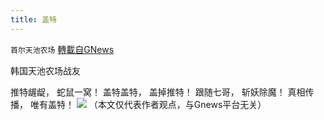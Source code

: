 ```yaml
---
title: 盖特
---
```

`首尔天池农场` [轉載自GNews](https://gnews.org/zh-hans/1562972/)

韩国天池农场战友

推特龌龊，
蛇鼠一窝！
盖特盖特，
盖掉推特！
跟随七哥，
斩妖除魔！
真相传播，
唯有盖特！
![](https://assets.gnews.org/wp-content/uploads/2021/09/盖特2.jpeg)
（本文仅代表作者观点，与Gnews平台无关）
